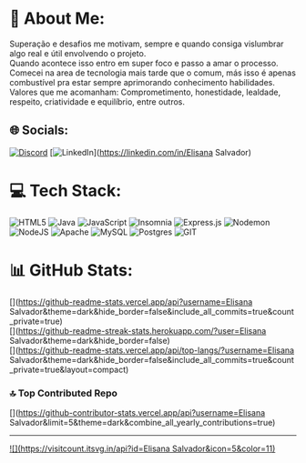 # 💫 About Me:
Superação e desafios me motivam, sempre e quando consiga vislumbrar<br>algo real e útil envolvendo o projeto.<br>Quando acontece isso entro em super foco e passo a amar o processo.<br>Comecei na area de tecnologia mais tarde que o comum, más isso é apenas<br>combustível pra estar sempre aprimorando conhecimento habilidades.<br>Valores que me acomanham: Comprometimento, honestidade, lealdade, <br>respeito, criatividade e equilíbrio, entre outros.


## 🌐 Socials:
[![Discord](https://img.shields.io/badge/Discord-%237289DA.svg?logo=discord&logoColor=white)](https://discord.gg/ElisanaSalvador) [![LinkedIn](https://img.shields.io/badge/LinkedIn-%230077B5.svg?logo=linkedin&logoColor=white)](https://linkedin.com/in/Elisana Salvador) 

# 💻 Tech Stack:
![HTML5](https://img.shields.io/badge/html5-%23E34F26.svg?style=for-the-badge&logo=html5&logoColor=white) ![Java](https://img.shields.io/badge/java-%23ED8B00.svg?style=for-the-badge&logo=openjdk&logoColor=white) ![JavaScript](https://img.shields.io/badge/javascript-%23323330.svg?style=for-the-badge&logo=javascript&logoColor=%23F7DF1E) ![Insomnia](https://img.shields.io/badge/Insomnia-black?style=for-the-badge&logo=insomnia&logoColor=5849BE) ![Express.js](https://img.shields.io/badge/express.js-%23404d59.svg?style=for-the-badge&logo=express&logoColor=%2361DAFB) ![Nodemon](https://img.shields.io/badge/NODEMON-%23323330.svg?style=for-the-badge&logo=nodemon&logoColor=%BBDEAD) ![NodeJS](https://img.shields.io/badge/node.js-6DA55F?style=for-the-badge&logo=node.js&logoColor=white) ![Apache](https://img.shields.io/badge/apache-%23D42029.svg?style=for-the-badge&logo=apache&logoColor=white) ![MySQL](https://img.shields.io/badge/mysql-%2300000f.svg?style=for-the-badge&logo=mysql&logoColor=white) ![Postgres](https://img.shields.io/badge/postgres-%23316192.svg?style=for-the-badge&logo=postgresql&logoColor=white) ![GIT](https://img.shields.io/badge/Git-fc6d26?style=for-the-badge&logo=git&logoColor=white)
# 📊 GitHub Stats:
[](https://github-readme-stats.vercel.app/api?username=Elisana Salvador&theme=dark&hide_border=false&include_all_commits=true&count_private=true)<br/>
[](https://github-readme-streak-stats.herokuapp.com/?user=Elisana Salvador&theme=dark&hide_border=false)<br/>
[](https://github-readme-stats.vercel.app/api/top-langs/?username=Elisana Salvador&theme=dark&hide_border=false&include_all_commits=true&count_private=true&layout=compact)

### 🔝 Top Contributed Repo
[](https://github-contributor-stats.vercel.app/api?username=Elisana Salvador&limit=5&theme=dark&combine_all_yearly_contributions=true)

---
[![](https://visitcount.itsvg.in/api?id=Elisana Salvador&icon=5&color=11)](https://visitcount.itsvg.in)

<!-- Proudly created with GPRM ( https://gprm.itsvg.in ) -->
